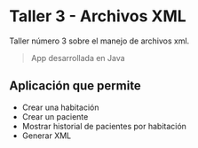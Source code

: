 # Taller 3 - Archivos XML

Taller número 3 sobre el manejo de archivos xml.
> App desarrollada en Java

## Aplicación que permite
* Crear una habitación
* Crear un paciente
* Mostrar historial de pacientes por habitación
* Generar XML

